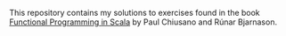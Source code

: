 This repository contains my solutions to exercises found in the book
[Functional Programming in Scala](http://manning.com/bjarnason/) by Paul Chiusano and Rúnar Bjarnason.